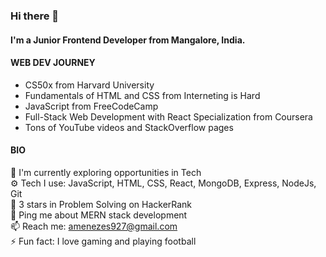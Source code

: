 ### Hi there 👋


#### I'm a Junior Frontend Developer from Mangalore, India.


#### WEB DEV JOURNEY

- CS50x from Harvard University
- Fundamentals of HTML and CSS from Interneting is Hard
- JavaScript from FreeCodeCamp
- Full-Stack Web Development with React Specialization from Coursera
- Tons of YouTube videos and StackOverflow pages 

#### BIO

 🏢 I'm currently exploring opportunities in Tech\
 ⚙️ Tech I use: JavaScript, HTML, CSS, React, MongoDB, Express, NodeJs, Git\
 🌟 3 stars in Problem Solving on HackerRank\
 💬 Ping me about MERN stack development\
 📫 Reach me: amenezes927@gmail.com\
 ⚡️ Fun fact: I love gaming and playing football





